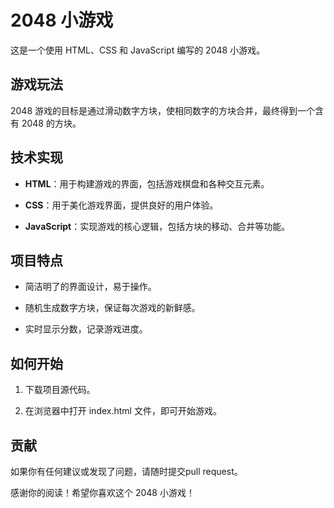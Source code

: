# 2048 小游戏

这是一个使用 HTML、CSS 和 JavaScript 编写的 2048 小游戏。

## 游戏玩法

2048 游戏的目标是通过滑动数字方块，使相同数字的方块合并，最终得到一个含有 2048 的方块。

## 技术实现

- **HTML**：用于构建游戏的界面，包括游戏棋盘和各种交互元素。

- **CSS**：用于美化游戏界面，提供良好的用户体验。

- **JavaScript**：实现游戏的核心逻辑，包括方块的移动、合并等功能。

## 项目特点

- 简洁明了的界面设计，易于操作。

- 随机生成数字方块，保证每次游戏的新鲜感。

- 实时显示分数，记录游戏进度。

## 如何开始

1. 下载项目源代码。

2. 在浏览器中打开 index.html 文件，即可开始游戏。

## 贡献

如果你有任何建议或发现了问题，请随时提交pull request。

感谢你的阅读！希望你喜欢这个 2048 小游戏！


